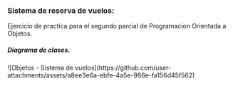 
<h3>Sistema de reserva de vuelos:</h3>
<p>Ejercicio de practica para el segundo parcial de Programacion Orientada a Objetos.
</p>


<h5>Diagrama de clases.</h5>
![Objetos - Sistema de vuelos](https://github.com/user-attachments/assets/a8ee3e6a-ebfe-4a5e-966e-fa156d45f562)
